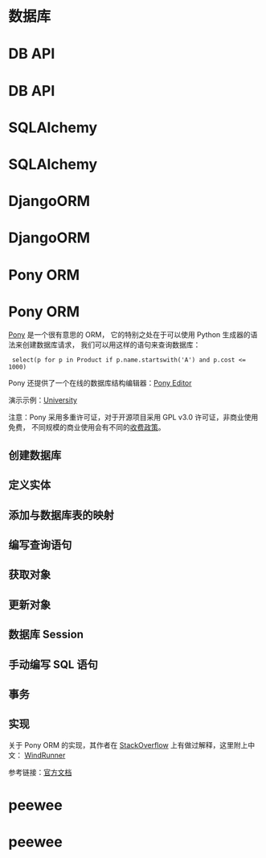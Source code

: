 # 数据库

# DB API

# DB API

# SQLAlchemy

# SQLAlchemy

# DjangoORM

# DjangoORM

# Pony ORM

# Pony ORM

[Pony](https://github.com/ponyorm/pony) 是一个很有意思的 ORM， 它的特别之处在于可以使用 Python 生成器的语法来创建数据库请求， 我们可以用这样的语句来查询数据库：

```
 select(p for p in Product if p.name.startswith('A') and p.cost <= 1000) 
```

Pony 还提供了一个在线的数据库结构编辑器：[Pony Editor](https://editor.ponyorm.com/)

演示示例：[University](https://editor.ponyorm.com/user/pony/University)

注意：Pony 采用多重许可证，对于开源项目采用 GPL v3.0 许可证，非商业使用免费， 不同规模的商业使用会有不同的[收费政策](http://ponyorm.com/license-and-pricing.html)。

## 创建数据库

## 定义实体

## 添加与数据库表的映射

## 编写查询语句

## 获取对象

## 更新对象

## 数据库 Session

## 手动编写 SQL 语句

## 事务

## 实现

关于 Pony ORM 的实现，其作者在 [StackOverflow](http://stackoverflow.com/questions/16115713/how-pony-orm-does-its-tricks) 上有做过解释，这里附上中文： [WindRunner](http://blog.windrunner.info/2015/03/pony.html)

参考链接：[官方文档](http://doc.ponyorm.com/firststeps.html)

# peewee

# peewee

